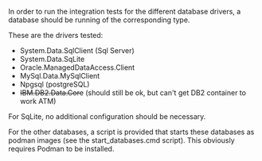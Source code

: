 ﻿In order to run the integration tests for the different database drivers, 
a database should be running of the corresponding type.

These are the drivers tested:

* System.Data.SqlClient (Sql Server)
* System.Data.SqLite
* Oracle.ManagedDataAccess.Client
* MySql.Data.MySqlClient
* Npgsql (postgreSQL)
* <del>IBM.DB2.Data.Core</del> (should still be ok, but can't get DB2 container to work ATM)

For SqLite, no additional configuration should be necessary.

For the other databases, a script is provided that starts these databases as podman images
(see the start_databases.cmd script). This obviously requires Podman to be installed.

